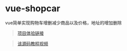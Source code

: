 # vue-shopcar
vue简单实现购物车增删减少商品以及价格，地址的增加删除

>  [项目体验链接](https://jgchenu.github.io/vue-shopcar/)

> [该源码教程视频](http://www.imooc.com/learn/796)
